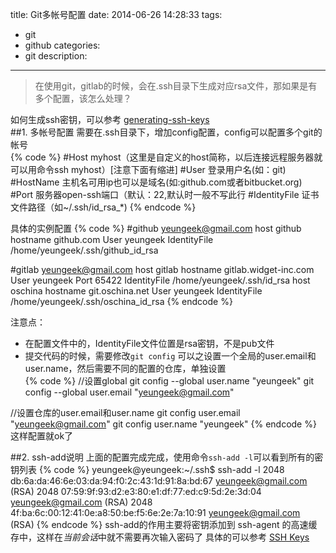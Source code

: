title: Git多帐号配置
date: 2014-06-26 14:28:33
tags:
- git
- github
categories:
- git
description:
  
---
> 在使用git，gitlab的时候，会在.ssh目录下生成对应rsa文件，那如果是有多个配置，该怎么处理？

如何生成ssh密钥，可以参考 [generating-ssh-keys](https://help.github.com/articles/generating-ssh-keys)  
##1. 多帐号配置
需要在.ssh目录下，增加config配置，config可以配置多个git的帐号  
{% code %}
 #Host myhost（这里是自定义的host简称，以后连接远程服务器就可以用命令ssh myhost）[注意下面有缩进]
     #User 登录用户名(如：git)
     #HostName 主机名可用ip也可以是域名(如:github.com或者bitbucket.org)
     #Port 服务器open-ssh端口（默认：22,默认时一般不写此行
     #IdentityFile 证书文件路径（如~/.ssh/id_rsa_*)
{% endcode %}  

具体的实例配置
{% code %}
 #github yeungeek@gmail.com
host github
    hostname github.com
    User yeungeek
    IdentityFile /home/yeungeek/.ssh/github_id_rsa

  #gitlab yeungeek@gmail.com
host gitlab
    hostname gitlab.widget-inc.com
    User yeungeek
    Port 65422
    IdentityFile /home/yeungeek/.ssh/id_rsa
host oschina
    hostname git.oschina.net
    User yeungeek
    IdentityFile /home/yeungeek/.ssh/oschina_id_rsa
{% endcode %}  

注意点：
- 在配置文件中的，IdentityFile文件位置是rsa密钥，不是pub文件
- 提交代码的时候，需要修改`git config`
可以之设置一个全局的user.email和user.name，然后需要不同的配置的仓库，单独设置  
{% code %}
//设置global
git config --global user.name "yeungeek"
git config --global user.email "yeungeek@gmail.com"

//设置仓库的user.email和user.name
git config  user.email "yeungeek@gmail.com"
git config  user.name "yeungeek"
{% endcode %}  
这样配置就ok了  

##2. ssh-add说明
上面的配置完成完成，使用命令`ssh-add -l`可以看到所有的密钥列表
{% code %}
yeungeek@yeungeek:~/.ssh$ ssh-add -l
2048 db:6a:da:46:6e:03:da:94:f0:2c:43:1d:91:8a:bd:67 yeungeek@gmail.com (RSA)
2048 07:59:9f:93:d2:e3:80:e1:df:77:ed:c9:5d:2e:3d:04 yeungeek@gmail.com (RSA)
2048 4f:ba:6c:00:12:41:0e:a8:50:be:f5:6e:2e:7a:10:91 yeungeek@gmail.com (RSA)
{% endcode %}
ssh-add的作用主要将密钥添加到 ssh-agent 的高速缓存中，这样在*当前会话*中就不需要再次输入密码了
具体的可以参考 [SSH Keys](http://t.cn/zWlX7vR)  


